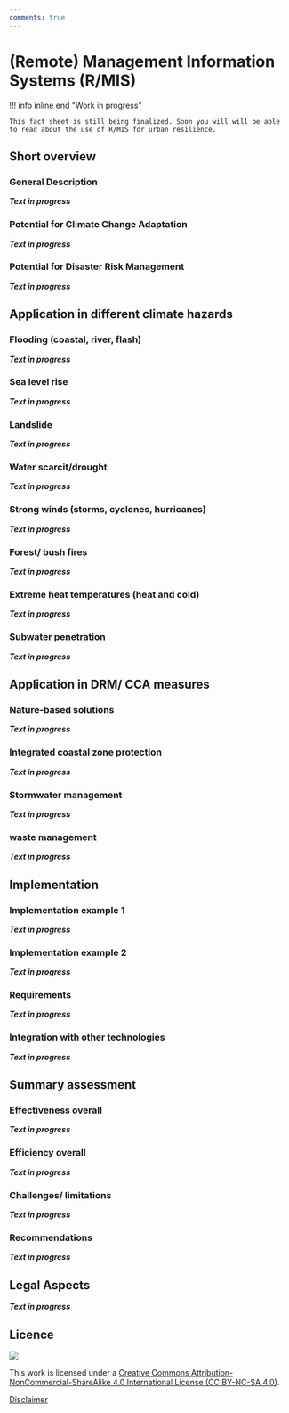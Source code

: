 ```yaml
---
comments: true
---
```


# (Remote) Management Information Systems (R/MIS)

!!! info inline end "Work in progress"

    This fact sheet is still being finalized. Soon you will will be able to read about the use of R/MIS for urban resilience.

## Short overview

### General Description

**_Text in progress_**

### Potential for Climate Change Adaptation

**_Text in progress_**

### Potential for Disaster Risk Management

**_Text in progress_**

## Application in different climate hazards

### Flooding (coastal, river, flash)

**_Text in progress_**

### Sea level rise

**_Text in progress_**

### Landslide

**_Text in progress_**

### Water scarcit/drought

**_Text in progress_**

### Strong winds (storms, cyclones, hurricanes)

**_Text in progress_**

### Forest/ bush fires

**_Text in progress_**

### Extreme heat temperatures (heat and cold)

**_Text in progress_**

### Subwater penetration

**_Text in progress_**

## Application in DRM/ CCA measures

### Nature-based solutions

**_Text in progress_**

### Integrated coastal zone protection

**_Text in progress_**

### Stormwater management

**_Text in progress_**

### waste management

**_Text in progress_**

## Implementation

### Implementation example 1

**_Text in progress_**

### Implementation example 2

**_Text in progress_**

### Requirements

**_Text in progress_**

### Integration with other technologies

**_Text in progress_**

## Summary assessment

### Effectiveness overall

**_Text in progress_**

### Efficiency overall

**_Text in progress_**

### Challenges/ limitations

**_Text in progress_**

### Recommendations

**_Text in progress_**

## Legal Aspects

**_Text in progress_**

## Licence

![](https://i.creativecommons.org/l/by-nc-sa/4.0/88x31.png)

This work is licensed under a [Creative Commons Attribution-NonCommercial-ShareAlike 4.0 International License (CC BY-NC-SA 4.0)](https://creativecommons.org/licenses/by-nc-sa/4.0/).

[Disclaimer](../../disclaimer.md)
